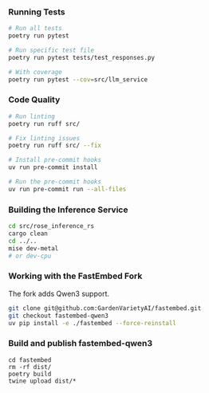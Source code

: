 ### Running Tests

```bash
# Run all tests
poetry run pytest

# Run specific test file
poetry run pytest tests/test_responses.py

# With coverage
poetry run pytest --cov=src/llm_service
```

### Code Quality

```bash
# Run linting
poetry run ruff src/

# Fix linting issues
poetry run ruff src/ --fix

# Install pre-commit hooks
uv run pre-commit install

# Run the pre-commit hooks
uv run pre-commit run --all-files
```

### Building the Inference Service

```bash
cd src/rose_inference_rs
cargo clean
cd ../..
mise dev-metal
# or dev-cpu
```

### Working with the FastEmbed Fork

The fork adds Qwen3 support.

```bash
git clone git@github.com:GardenVarietyAI/fastembed.git
git checkout fastembed-qwen3
uv pip install -e ./fastembed --force-reinstall
```

### Build and publish fastembed-qwen3

```
cd fastembed
rm -rf dist/
poetry build
twine upload dist/*
```
